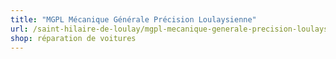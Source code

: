 ```yaml
---
title: "MGPL Mécanique Générale Précision Loulaysienne"
url: /saint-hilaire-de-loulay/mgpl-mecanique-generale-precision-loulaysienne/
shop: réparation de voitures
---
```

